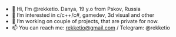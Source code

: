 - 👋 Hi, I’m @rekketio. Danya, 19 y.o from Pskov, Russia
- 👀 I’m interested in c/c++/c#, gamedev, 3d visual and other
- 🌱 I’m working on couple of projects, that are private for now.
- 📫 You can reach me: rekketio@gmail.com / Telegram: @rekketio
